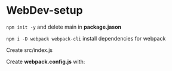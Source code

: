 # WebDev-setup

`npm init -y` and delete main in **package.jason**

`npm i -D webpack webpack-cli` install dependencies for webpack

Create src/index.js

Create **webpack.config.js** with:
```

```


